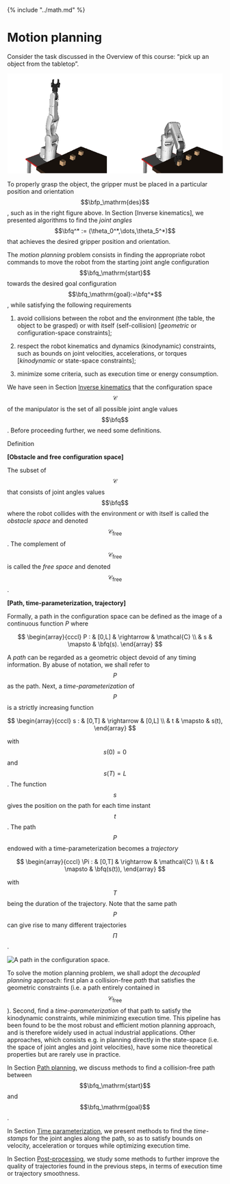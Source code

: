 {% include "../math.md" %}

# Motion planning

Consider the task discussed in the Overview of this course: “pick up an
object from the tabletop”.

![Start and goal configurations.](../assets/grasping_before_after.png)

To properly grasp the object, the gripper must be placed in a
particular position and orientation $$\bfp_\mathrm{des}$$, such as in
the right figure above. In Section [Inverse kinematics], we presented
algorithms to find the *joint angles* $$\bfq^* :=
(\theta_0^*,\dots,\theta_5^*)$$ that achieves the desired gripper
position and orientation.

The *motion planning* problem consists in finding the appropriate
robot commands to move the robot from the starting joint angle
configuration $$\bfq_\mathrm{start}$$ towards the desired goal
configuration $$\bfq_\mathrm{goal}:=\bfq^*$$, while satisfying the
following requirements

1.  avoid collisions between the robot and the environment (the table,
the object to be grasped) or with itself (self-collision)
\[*geometric* or configuration-space constraints\];

2.  respect the robot kinematics and dynamics (kinodynamic)
constraints, such as bounds on joint velocities, accelerations, or
torques \[*kinodynamic* or state-space constraints\];

3.  minimize some criteria, such as execution time or energy
consumption.

We have seen in Section [Inverse kinematics](inverse_kinematics.md)
that the configuration space $$\mathcal{C}$$ of the manipulator is the
set of all possible joint angle values $$\bfq$$. Before proceeding
further, we need some definitions.

Definition

**\[Obstacle and free configuration space\]**

The subset of $$\mathcal{C}$$ that consists of joint angles values
$$\bfq$$ where the robot collides with the environment or with itself
is called the *obstacle space* and denoted
$$\mathcal{C}_\mathrm{free}$$. The complement of
$$\mathcal{C}_\mathrm{free}$$ is called the *free space* and denoted
$$\mathcal{C}_\mathrm{free}$$.

**\[Path, time-parameterization, trajectory\]**

Formally, a path in the configuration space can be defined as the
image of a continuous function *P* where

$$
\begin{array}{cccl}
P : & [0,L] & \rightarrow  & \mathcal{C} \\
    &   s   & \mapsto      & \bfq(s).
\end{array}
$$

A *path* can be regarded as a geometric object devoid of any timing
information. By abuse of notation, we shall refer to $$P$$ as the
path. Next, a *time-parameterization* of $$P$$ is a strictly
increasing function

$$
\begin{array}{cccl}
s : & [0,T] & \rightarrow  & [0,L] \\
    &   t   & \mapsto      & s(t),
\end{array}
$$

with $$s(0)=0$$ and $$s(T)=L$$. The function $$s$$ gives the position
on the path for each time instant $$t$$. The path $$P$$ endowed with a
time-parameterization becomes a *trajectory*

$$
\begin{array}{cccl}
\Pi : & [0,T] & \rightarrow  & \mathcal{C} \\
      &   t  & \mapsto      & \bfq(s(t)),
\end{array}
$$

with $$T$$ being the duration of the trajectory. Note that the same path
$$P$$ can give rise to many different trajectories $$\Pi$$.

![A path in the configuration
 space.](../assets/planning/path_param.png)

To solve the motion planning problem, we shall adopt the *decoupled
planning* approach: first plan a collision-free *path* that satisfies
the geometric constraints (i.e. a path entirely contained in
$$\mathcal{C}_\mathrm{free}$$). Second, find a *time-parameterization* of
that path to satisfy the kinodynamic constraints, while minimizing
execution time. This pipeline has been found to be the most robust and
efficient motion planning approach, and is therefore widely used in
actual industrial applications. Other approaches, which consists e.g. in
planning directly in the state-space (i.e. the space of joint angles and
joint velocities), have some nice theoretical properties but are rarely
use in practice.

In Section [Path planning](path_planning.md), we discuss methods to
find a collision-free path between $$\bfq_\mathrm{start}$$ and
$$\bfq_\mathrm{goal}$$.

In Section [Time parameterization](time_parameterization.md), we
present methods to find the *time-stamps* for the joint angles along
the path, so as to satisfy bounds on velocity, acceleration or torques
while optimizing execution time.

In Section [Post-processing](post_processing.md), we study some
methods to further improve the quality of trajectories found in the
previous steps, in terms of execution time or trajectory smoothness.
